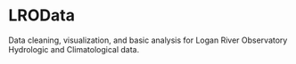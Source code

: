 # LROData
Data cleaning, visualization, and basic analysis for Logan River Observatory Hydrologic and Climatological data. 
